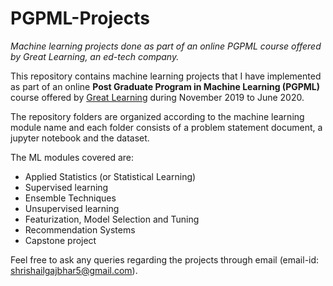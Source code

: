 # PGPML-Projects
*Machine learning projects done as part of an online PGPML course offered by Great Learning, an ed-tech company.*

This repository contains machine learning projects that I have implemented as part of an online **Post Graduate Program in Machine Learning (PGPML)** course offered by [Great Learning](https://www.greatlearning.in/pg-program-machine-learning-course) during November 2019 to June 2020.

The repository folders are organized according to the machine learning module name and each folder consists of a problem statement document, a jupyter notebook and the dataset.

The ML modules covered are:
* Applied Statistics (or Statistical Learning)
* Supervised learning
* Ensemble Techniques
* Unsupervised learning
* Featurization, Model Selection and Tuning
* Recommendation Systems
* Capstone project

Feel free to ask any queries regarding the projects through email  (email-id: shrishailgajbhar5@gmail.com).

